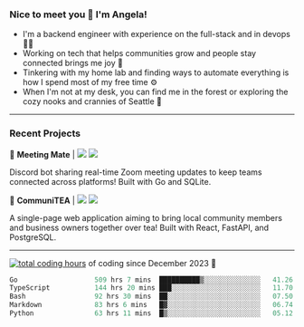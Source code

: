 ### Nice to meet you 👋 I'm Angela!

- I'm a backend engineer with experience on the full-stack and in devops 👩‍💻
- Working on tech that helps communities grow and people stay connected brings me joy 🤝
- Tinkering with my home lab and finding ways to automate everything is how I spend most of my free time ⚙️
- When I'm not at my desk, you can find me in the forest or exploring the cozy nooks and crannies of Seattle 🧋

---

### Recent Projects

👾 **Meeting Mate** | [![](https://img.shields.io/badge/Code-violet.svg?style=flat-square)](https://github.com/angelajfisher/meeting-mate) [![](https://img.shields.io/badge/Site-violet.svg?style=flat-square)](https://angelajfisher.com/projects/meeting-mate)

Discord bot sharing real-time Zoom meeting updates to keep teams connected across platforms! Built with Go and SQLite.

🍵 **CommuniTEA** | [![](https://img.shields.io/badge/Code-green.svg?style=flat-square)](https://gitlab.com/angelajfisher/communiTEA) [![](https://img.shields.io/badge/Demo-green.svg?style=flat-square)](https://angelajfisher.gitlab.io/communiTEA/)

A single-page web application aiming to bring local community members and business owners together over tea!  Built with React, FastAPI, and PostgreSQL.

---

<a href="https://wakatime.com/@018c1e94-8745-411f-aea1-f33be044d952"><img src="https://wakatime.com/badge/user/018c1e94-8745-411f-aea1-f33be044d952.svg?style=flat-square" alt="total coding hours" /></a> of coding since December 2023 🌊<br>
<!--START_SECTION:waka-->

```go
Go                   509 hrs 7 mins  ██████████▒░░░░░░░░░░░░░░   41.26 %
TypeScript           144 hrs 20 mins ███░░░░░░░░░░░░░░░░░░░░░░   11.70 %
Bash                 92 hrs 30 mins  ██░░░░░░░░░░░░░░░░░░░░░░░   07.50 %
Markdown             83 hrs 6 mins   █▓░░░░░░░░░░░░░░░░░░░░░░░   06.74 %
Python               63 hrs 11 mins  █▒░░░░░░░░░░░░░░░░░░░░░░░   05.12 %
```

<!--END_SECTION:waka--> 

